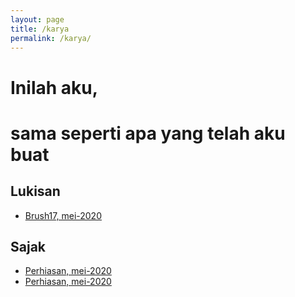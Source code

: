 ```yaml
---
layout: page
title: /karya
permalink: /karya/
---
```


# Inilah aku,  
# sama seperti apa yang telah aku buat

## Lukisan
- [Brush17, mei-2020](https://irfnrdh.github.io/karya/lukisan/01-brush17/index.html)

## Sajak
- [Perhiasan, mei-2020](https://irfnrdh.github.io/karya/sajak/perhiasan)
- [Perhiasan, mei-2020](https://irfnrdh.github.io/perhiasan)